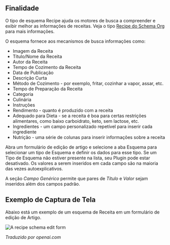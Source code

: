 <!-- Filename: J5.x:Schema_org/Type_Recipe_-_Using_Recipe_Plugin / Display title: Schema.org - Receita -->

## Finalidade

O tipo de esquema Recipe ajuda os motores de busca a compreender e exibir melhor as informações de receitas. Veja o tipo [Recipe do Schema Org](https://schema.org/Recipe) para mais informações.

O esquema fornece aos mecanismos de busca informações como:

- Imagem da Receita
- Título/Nome da Receita
- Autor da Receita
- Tempo de Cozimento da Receita
- Data de Publicação
- Descrição Curta
- Método de Cozimento - por exemplo, fritar, cozinhar a vapor, assar, etc.
- Tempo de Preparação da Receita
- Categoria
- Culinária
- Instruções
- Rendimento - quanto é produzido com a receita
- Adequado para Dieta - se a receita é boa para certas restrições alimentares, como baixo carboidrato, keto, sem lactose, etc.
- Ingredientes - um campo personalizado repetível para inserir cada ingrediente
- Nutrição - uma série de colunas para inserir informações sobre a receita

Abra um formulário de edição de artigo e selecione a aba Esquema para selecionar um tipo de Esquema e definir os dados para esse tipo. Se um Tipo de Esquema não estiver presente na lista, seu Plugin pode estar desativado. Os valores a serem inseridos em cada campo são na maioria das vezes autoexplicativos.

A seção *Campo Genérico* permite que pares de *Título* e *Valor* sejam inseridos além dos campos padrão.

## Exemplo de Captura de Tela

Abaixo está um exemplo de um esquema de Receita em um formulário de edição de Artigo.

![A recipe schema edit form](../../../en/images/schemas/edit-schema-recipe.png)

*Traduzido por openai.com*

